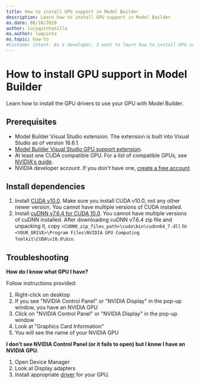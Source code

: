 ```yaml
---
title: How to install GPU support in Model Builder
description: Learn how to install GPU support in Model Builder
ms.date: 08/18/2020
author: luisquintanilla
ms.author: luquinta
ms.topic: how-to
#Customer intent: As a developer, I want to learn how to install GPU support for Model Builder
---
```


# How to install GPU support in Model Builder

Learn how to install the GPU drivers to use your GPU with Model Builder.

## Prerequisites

- Model Builder Visual Studio extension. The extension is built into Visual Studio as of version 16.6.1.
- [Model Builder Visual Studio GPU support extension](https://marketplace.visualstudio.com/items?itemName=MLNET.ModelBuilderGPU).
- At least one CUDA compatible GPU. For a list of compatible GPUs, see [NVIDIA's guide](https://developer.nvidia.com/cuda-gpus).
- NVIDIA developer account. If you don't have one, [create a free account](https://developer.nvidia.com/developer-program).

## Install dependencies

1. Install [CUDA v10.0](https://developer.nvidia.com/cuda-10.0-download-archive). Make sure you install CUDA v10.0, not any other newer version. You cannot have multiple versions of CUDA installed.
1. Install [cuDNN v7.6.4 for CUDA 10.0](https://developer.nvidia.com/rdp/cudnn-download). You cannot have multiple versions of cuDNN installed. After downloading cuDNN v7.6.4 zip file and unpacking it, copy `<CUDNN_zip_files_path>\cuda\bin\cudnn64_7.dll` to `<YOUR_DRIVE>\Program Files\NVIDIA GPU Computing Toolkit\CUDA\v10.0\bin`.

## Troubleshooting

**How do I know what GPU I have?**

Follow instructions provided:

1. Right-click on desktop
1. If you see "NVIDIA Control Panel" or "NVIDIA Display" in the pop-up window, you have an NVIDIA GPU
1. Click on "NVIDIA Control Panel" or "NVIDIA Display" in the pop-up window
1. Look at "Graphics Card Information"
1. You will see the name of your NVIDIA GPU

**I don't see NVIDIA Control Panel (or it fails to open) but I know I have an NVIDIA GPU.**

1. Open Device Manager
1. Look at Display adapters
1. Install appropriate [driver](https://www.nvidia.com/drivers) for your GPU.

